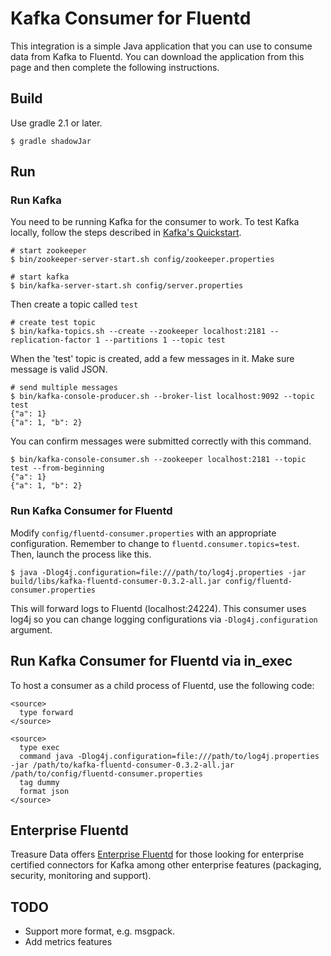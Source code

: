 # Kafka Consumer for Fluentd

This integration is a simple Java application that you can use to consume data from Kafka to Fluentd. You can download the application from this page and then complete the following instructions.

## Build

Use gradle 2.1 or later.

    $ gradle shadowJar

## Run

### Run Kafka

You need to be running Kafka for the consumer to work. To test Kafka locally, follow the steps described in [Kafka's Quickstart](http://kafka.apache.org/documentation.html#quickstart).

    # start zookeeper
    $ bin/zookeeper-server-start.sh config/zookeeper.properties
    
    # start kafka
    $ bin/kafka-server-start.sh config/server.properties

Then create a topic called `test`

    # create test topic
    $ bin/kafka-topics.sh --create --zookeeper localhost:2181 --replication-factor 1 --partitions 1 --topic test

When the 'test' topic is created, add a few messages in it. Make sure message is valid JSON.

    # send multiple messages
    $ bin/kafka-console-producer.sh --broker-list localhost:9092 --topic test 
    {"a": 1}
    {"a": 1, "b": 2}

You can confirm messages were submitted correctly with this command.

    $ bin/kafka-console-consumer.sh --zookeeper localhost:2181 --topic test --from-beginning
    {"a": 1}
    {"a": 1, "b": 2}

### Run Kafka Consumer for Fluentd

Modify `config/fluentd-consumer.properties` with an appropriate configuration. Remember to change to `fluentd.consumer.topics=test`. Then, launch the process like this.

    $ java -Dlog4j.configuration=file:///path/to/log4j.properties -jar build/libs/kafka-fluentd-consumer-0.3.2-all.jar config/fluentd-consumer.properties

This will forward logs to Fluentd (localhost:24224). This consumer uses log4j so you can change logging configurations via `-Dlog4j.configuration` argument.

## Run Kafka Consumer for Fluentd via in_exec

To host a consumer as a child process of Fluentd, use the following code: 

    <source>
      type forward
    </source>
    
    <source>
      type exec
      command java -Dlog4j.configuration=file:///path/to/log4j.properties -jar /path/to/kafka-fluentd-consumer-0.3.2-all.jar /path/to/config/fluentd-consumer.properties
      tag dummy
      format json
    </source>

## Enterprise Fluentd

Treasure Data offers [Enterprise Fluentd](https://fluentd.treasuredata.com) for those looking for enterprise certified connectors for Kafka among other enterprise features (packaging, security, monitoring and support).

## TODO

- Support more format, e.g. msgpack.
- Add metrics features
